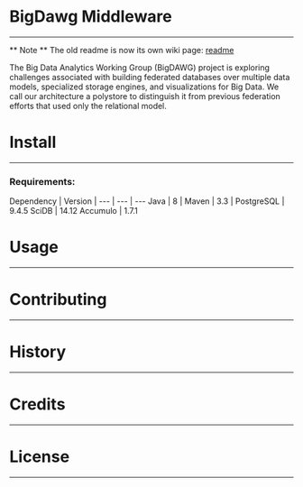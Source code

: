 # BigDawg Middleware
---
** Note ** The old readme is now its own wiki page: [readme](https://bitbucket.org/aelmore/bigdawgmiddle/wiki/Readme)



The Big Data Analytics Working Group (BigDAWG) project is exploring challenges associated with building federated databases over multiple data models, specialized storage engines, and visualizations for Big Data. We call our architecture a polystore to distinguish it from previous federation efforts that used only the relational model.

# Install
---

### Requirements:

Dependency | Version | 
--- | --- | ---
Java | 8 | 
Maven | 3.3 |
PostgreSQL | 9.4.5
SciDB | 14.12
Accumulo | 1.7.1


# Usage
---

# Contributing
---

# History
---


# Credits
---


# License
---